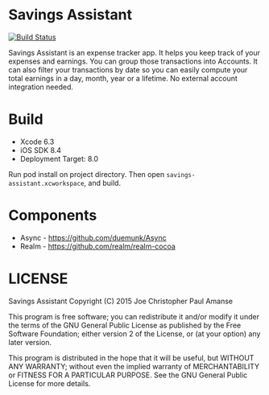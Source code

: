 # Savings Assistant

[![Build Status](https://travis-ci.org/chrisamanse/savings-assistant.svg?branch=master)](https://travis-ci.org/chrisamanse/savings-assistant)

Savings Assistant is an expense tracker app. It helps you keep track of your expenses and earnings. You can group those transactions into Accounts. It can also filter your transactions by date so you can easily compute your total earnings in a day, month, year or a lifetime. No external account integration needed.

# Build
- Xcode 6.3
- iOS SDK 8.4
- Deployment Target: 8.0

Run pod install on project directory. Then open `savings-assistant.xcworkspace`, and build.

# Components
- Async - https://github.com/duemunk/Async
- Realm - https://github.com/realm/realm-cocoa

# LICENSE

Savings Assistant
Copyright (C) 2015 Joe Christopher Paul Amanse

This program is free software; you can redistribute it and/or modify
it under the terms of the GNU General Public License as published by
the Free Software Foundation; either version 2 of the License, or
(at your option) any later version.

This program is distributed in the hope that it will be useful,
but WITHOUT ANY WARRANTY; without even the implied warranty of
MERCHANTABILITY or FITNESS FOR A PARTICULAR PURPOSE.  See the
GNU General Public License for more details.
